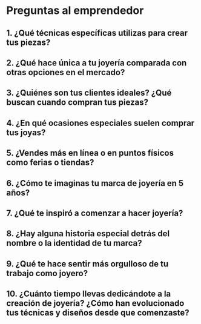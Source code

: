# Preguntas al emprendedor
## 1. ¿Qué técnicas específicas utilizas para crear tus piezas?
## 2. ¿Qué hace única a tu joyería comparada con otras opciones en el mercado?
## 3. ¿Quiénes son tus clientes ideales? ¿Qué buscan cuando compran tus piezas?
## 4. ¿En qué ocasiones especiales suelen comprar tus joyas?
## 5. ¿Vendes más en línea o en puntos físicos como ferias o tiendas?
## 6. ¿Cómo te imaginas tu marca de joyería en 5 años?
## 7. ¿Qué te inspiró a comenzar a hacer joyería?
## 8. ¿Hay alguna historia especial detrás del nombre o la identidad de tu marca?
## 9. ¿Qué te hace sentir más orgulloso de tu trabajo como joyero?
## 10. ¿Cuánto tiempo llevas dedicándote a la creación de joyería? ¿Cómo han evolucionado tus técnicas y diseños desde que comenzaste?
